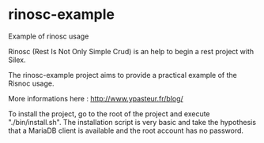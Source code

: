 # rinosc-example
Example of rinosc usage

Rinosc (Rest Is Not Only Simple Crud) is an help to begin a rest project with Silex.

The rinosc-example project aims to provide a practical example of the Risnoc usage.

More informations here : http://www.ypasteur.fr/blog/

To install the project, go to the root of the project and execute "./bin/install.sh".
The installation script is very basic and take the hypothesis that a MariaDB client is available and the root
account has no password.
